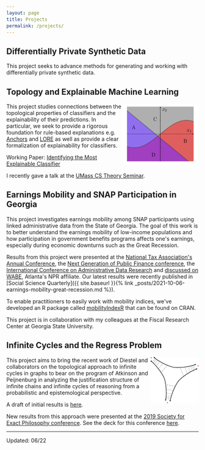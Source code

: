 ```yaml
---
layout: page
title: Projects
permalink: /projects/
---
```


## Differentially Private Synthetic Data

This project seeks to advance methods for generating and working with differentially private synthetic data.

## Topology and Explainable Machine Learning

<img style="float: right; display: inline-block" width="40%" height="40%"  src="/images/model.png">

This project studies connections between the topological properties of classifiers and the explainability of their predictions. In particular, we seek to provide a rigorous foundation for rule-based explanations e.g. [Anchors](https://homes.cs.washington.edu/~marcotcr/aaai18.pdf) and [LORE](https://arxiv.org/abs/1805.10820) as well as provide a clear formalization of explainability for classifiers.

Working Paper: [Identifying the Most Explainable Classifier](https://arxiv.org/abs/1910.08595)

I recently gave a talk at the [UMass CS Theory Seminar](https://groups.cs.umass.edu/theory/theory-seminar/).

## Earnings Mobility and SNAP Participation in Georgia

This project investigates earnings mobility among SNAP participants using linked administrative data from the State of Georgia. The goal of this work is to better understand the earnings mobility of low-income populations and how participation in government benefits programs affects one's earnings, especially during economic downturns such as the Great Recession.

Results from this project were presented at the [National Tax Association's Annual Conference](https://ntanet.org/event/2014/11/2014-annual-conference-on-taxation/), the [Next Generation of Public Finance conference](https://aysps.gsu.edu/files/2016/01/NGPF-Conference-Schedule.pdf), the [International Conference on Administrative Data Research](https://ijpds.org/adr2019) and [discussed on WABE](https://www.wabe.org/closer-look-stone-mountains-mayor-orlando-and-more/), Atlanta's NPR affiliate. Our latest results were recently published in [Social Science Quarterly]({{ site.baseurl }}{% link _posts/2021-10-06-earnings-mobility-great-recession.md %}).

To enable practitioners to easily work with mobility indices, we've developed an R package called [mobilityIndexR](https://github.com/bcmullins/mobilityIndexR) that can be found on CRAN.

This project is in collaboration with my colleagues at the Fiscal Research Center at Georgia State University.

## Infinite Cycles and the Regress Problem

<img style="float: right; display: inline-block" width="25%" height="25%"  src="/images/infinitecycle.png">

This project aims to bring the recent work of Diestel and collaborators on the topological approach to infinite cycles in graphs to bear on the program of Atkinson and Peijnenburg in analyzing the justification structure of infinite chains and infinite cycles of reasoning from a probabilistic and epistemological perspective.

A draft of initial results is [here](/images/infinitism.pdf).

New results from this approach were presented at the [2019 Society for Exact Philosophy conference](http://meta.phil.ufl.edu/host/sep/meeting.html?year=2019). See the deck for this conference [here](https://bcmullins.github.io/infinite_cycles/#/).

___

Updated: 06/22
